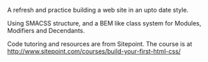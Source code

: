 A refresh and practice building a web site in an upto date style.


Using SMACSS structure, and a BEM like class system for Modules, Modifiers and Decendants.


Code tutoring and resources are from Sitepoint. The course is at http://www.sitepoint.com/courses/build-your-first-html-css/
